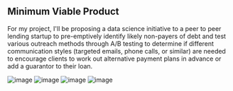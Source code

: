## Minimum Viable Product

For my project, I'll be proposing a data science initiative to a peer to peer lending startup to pre-emptively identify likely non-payers of debt and test various outreach methods through A/B testing to determine if different communication styles (targeted emails, phone calls, or similar) are needed to encourage clients to work out alternative payment plans in advance or add a guarantor to their loan.

![image](https://user-images.githubusercontent.com/71529189/119572850-65b93700-bd81-11eb-86b5-ff85c5599904.png)
![image](https://user-images.githubusercontent.com/71529189/119572869-6d78db80-bd81-11eb-9fbb-a8453e9407e0.png)
![image](https://user-images.githubusercontent.com/71529189/119572920-808bab80-bd81-11eb-831c-a3d9efb5578d.png)
![image](https://user-images.githubusercontent.com/71529189/119572965-900af480-bd81-11eb-96ae-5734f229cc41.png)
